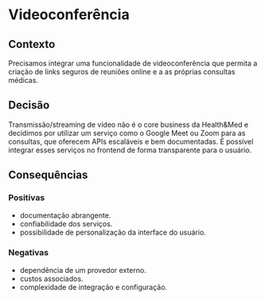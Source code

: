 # Videoconferência

## Contexto

Precisamos integrar uma funcionalidade de videoconferência que permita a criação de links seguros de reuniões online e a as próprias consultas médicas.

## Decisão

Transmissão/streaming de vídeo não é o core business da Health&Med e decidimos por utilizar um serviço como o Google Meet ou Zoom para as consultas, que oferecem APIs escaláveis e bem documentadas. É possível integrar esses serviços no frontend de forma transparente para o usuário.

## Consequências

### Positivas

- documentação abrangente.
- confiabilidade dos serviços.
- possibilidade de personalização da interface do usuário.

### Negativas

- dependência de um provedor externo.
- custos associados.
- complexidade de integração e configuração.
